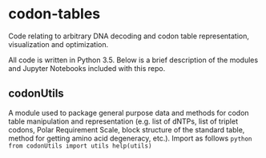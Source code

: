 # codon-tables
Code relating to arbitrary DNA decoding and codon table representation, visualization and optimization.

All code is written in Python 3.5. Below is a brief description of the modules and Jupyter Notebooks included with this repo.

## codonUtils
A module used to package general purpose data and methods for codon table manipulation and representation (e.g. list of dNTPs, list of triplet codons, Polar Requirement Scale, block structure of the standard table, method for getting amino acid degeneracy, etc.). Import as follows
	```python
	from codonUtils import utils
	help(utils)
	```
